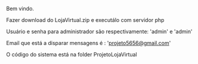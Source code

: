 Bem vindo.

Fazer download do LojaVirtual.zip e executálo com servidor php

Usuário e senha para administrador são respectivamente: 'admin' e 'admin'

Email que está a disparar mensagens é : 'projeto5656@gmail.com'

O código do sistema está na folder ProjetoLojaVirtual



